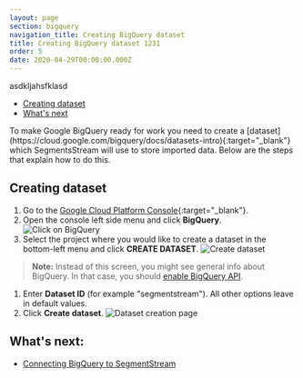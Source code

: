 ```yaml
---
layout: page
section: bigquery
navigation_title: Creating BigQuery dataset
title: Creating BigQuery dataset 1231
order: 5
date: 2020-04-29T00:00:00.000Z
---
```

asdkljahsfklasd

<!---
In this article explained how to create Google BigQuery dataset
-->
<ul class="page-navigation">
  <li><a href="#creating-dataset">Creating dataset</a></li>
  <li><a href="#whats-next">What's next</a></li>
</ul>
To make Google BigQuery ready for work you need to create a [dataset](https://cloud.google.com/bigquery/docs/datasets-intro){:target="_blank"} which SegmentsStream will use to store imported data.
Below are the steps that explain how to do this.

## <a name="creating-dataset"></a>Creating dataset
1. Go to the [Google Cloud Platform Console](https://console.cloud.google.com/){:target="_blank"}.
2. Open the console left side menu and click **BigQuery**.
![Click on BigQuery](/img/bigquery_dataset.1.png)
3. Select the project where you would like to create a dataset in the bottom-left menu and click **CREATE DATASET**.
![Create dataset](/img/bigquery_dataset.2.png)
> **Note:** Instead of this screen, you might see general info about BigQuery. In that case, you should [enable BigQuery API](enabling-bigquery-api).

1. Enter **Dataset ID** (for example "segmentstream"). All other options leave in default values.
2. Click **Create dataset**.
![Dataset creation page](/img/bigquery_dataset.4.png)

## <a name="whats-next"></a> What's next:
* [Connecting BigQuery to SegmentStream](connecting-bigquery)